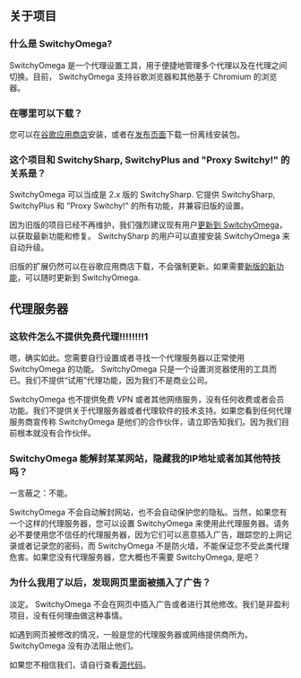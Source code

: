 关于项目
-------

### 什么是 SwitchyOmega?

SwitchyOmega 是一个代理设置工具，用于便捷地管理多个代理以及在代理之间切换。目前， SwitchyOmega 支持谷歌浏览器和其他基于 Chromium 的浏览器。

### 在哪里可以下载？

您可以在[谷歌应用商店](https://chrome.google.com/webstore/detail/padekgcemlokbadohgkifijomclgjgif)安装，或者在[发布页面](https://github.com/FelisCatus/SwitchyOmega/releases)下载一份离线安装包。

### 这个项目和 SwitchySharp, SwitchyPlus and "Proxy Switchy!" 的关系是？

SwitchyOmega 可以当成是 2.x 版的 SwitchySharp. 它提供 SwitchySharp, SwitchyPlus 和 "Proxy Switchy!" 的所有功能，并兼容旧版的设置。

因为旧版的项目已经不再维护，我们强烈建议现有用户[更新到 SwitchyOmega](https://github.com/FelisCatus/SwitchyOmega/wiki/SwitchyOmega-%E6%96%B0%E5%8A%9F%E8%83%BD#%E5%A6%82%E4%BD%95%E6%9B%B4%E6%96%B0)，以获取最新功能和修复。 SwitchySharp 的用户可以直接安装 SwitchyOmega 来自动升级。

旧版的扩展仍然可以在谷歌应用商店下载，不会强制更新。如果需要[新版的新功能](https://github.com/FelisCatus/SwitchyOmega/wiki/SwitchyOmega-%E6%96%B0%E5%8A%9F%E8%83%BD)，可以随时更新到 SwitchyOmega.

代理服务器
---------

### 这软件怎么不提供免费代理!!!!!!!!1

嗯，确实如此。您需要自行设置或者寻找一个代理服务器以正常使用 SwitchyOmega 的功能。 SwitchyOmega 只是一个设置浏览器使用的工具而已。我们不提供“试用”代理功能，因为我们不是商业公司。

SwitchyOmega 也不提供免费 VPN 或者其他网络服务，没有任何收费或者会员功能。我们不提供关于代理服务器或者代理软件的技术支持。如果您看到任何代理服务商宣传称 SwitchyOmega 是他们的合作伙伴，请立即告知我们。因为我们目前根本就没有合作伙伴。

### SwitchyOmega 能解封某某网站，隐藏我的IP地址或者加其他特技吗？

一言蔽之：不能。

SwitchyOmega 不会自动解封网站，也不会自动保护您的隐私。当然，如果您有一个这样的代理服务器，您可以设置 SwitchyOmega 来使用此代理服务器。请务必不要使用您不信任的代理服务器，因为它们可以恶意插入广告，跟踪您的上网记录或者记录您的密码，而 SwitchyOmega 不是防火墙，不能保证您不受此类代理危害。如果您没有代理服务器，您大概也不需要 SwitchyOmega, 是吧？

### 为什么我用了以后，发现网页里面被插入了广告？

淡定。 SwitchyOmega 不会在网页中插入广告或者进行其他修改。我们是非盈利项目，没有任何理由做这种事情。

如遇到网页被修改的情况，一般是您的代理服务器或网络提供商所为。 SwitchyOmega 没有办法阻止他们。

如果您不相信我们，请自行查看[源代码](https://github.com/FelisCatus/SwitchyOmega)。